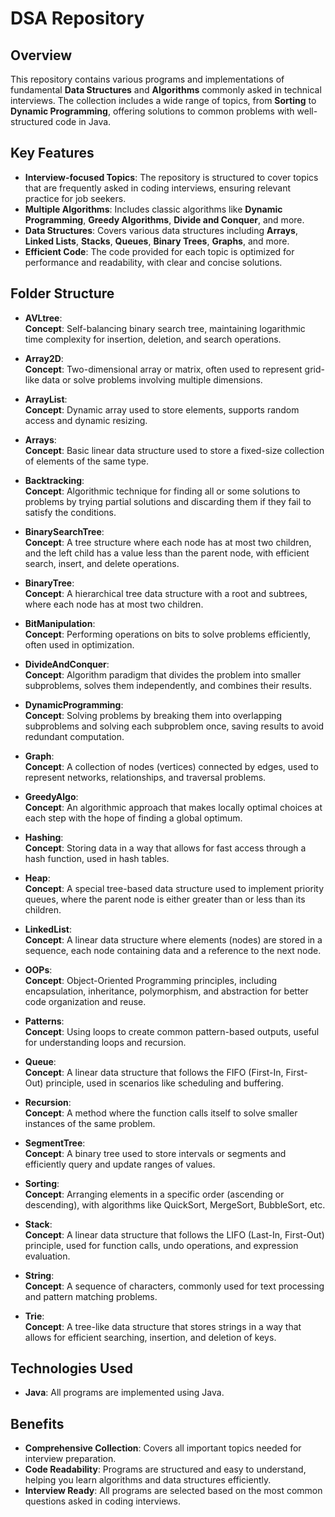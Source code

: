 # DSA Repository

## Overview
This repository contains various programs and implementations of fundamental **Data Structures** and **Algorithms** commonly asked in technical interviews. The collection includes a wide range of topics, from **Sorting** to **Dynamic Programming**, offering solutions to common problems with well-structured code in Java.

## Key Features
- **Interview-focused Topics**: The repository is structured to cover topics that are frequently asked in coding interviews, ensuring relevant practice for job seekers.
- **Multiple Algorithms**: Includes classic algorithms like **Dynamic Programming**, **Greedy Algorithms**, **Divide and Conquer**, and more.
- **Data Structures**: Covers various data structures including **Arrays**, **Linked Lists**, **Stacks**, **Queues**, **Binary Trees**, **Graphs**, and more.
- **Efficient Code**: The code provided for each topic is optimized for performance and readability, with clear and concise solutions.

## Folder Structure

- **AVLtree**:  
  **Concept**: Self-balancing binary search tree, maintaining logarithmic time complexity for insertion, deletion, and search operations.
  
- **Array2D**:  
  **Concept**: Two-dimensional array or matrix, often used to represent grid-like data or solve problems involving multiple dimensions.

- **ArrayList**:  
  **Concept**: Dynamic array used to store elements, supports random access and dynamic resizing.

- **Arrays**:  
  **Concept**: Basic linear data structure used to store a fixed-size collection of elements of the same type.

- **Backtracking**:  
  **Concept**: Algorithmic technique for finding all or some solutions to problems by trying partial solutions and discarding them if they fail to satisfy the conditions.

- **BinarySearchTree**:  
  **Concept**: A tree structure where each node has at most two children, and the left child has a value less than the parent node, with efficient search, insert, and delete operations.

- **BinaryTree**:  
  **Concept**: A hierarchical tree data structure with a root and subtrees, where each node has at most two children.

- **BitManipulation**:  
  **Concept**: Performing operations on bits to solve problems efficiently, often used in optimization.

- **DivideAndConquer**:  
  **Concept**: Algorithm paradigm that divides the problem into smaller subproblems, solves them independently, and combines their results.

- **DynamicProgramming**:  
  **Concept**: Solving problems by breaking them into overlapping subproblems and solving each subproblem once, saving results to avoid redundant computation.

- **Graph**:  
  **Concept**: A collection of nodes (vertices) connected by edges, used to represent networks, relationships, and traversal problems.

- **GreedyAlgo**:  
  **Concept**: An algorithmic approach that makes locally optimal choices at each step with the hope of finding a global optimum.

- **Hashing**:  
  **Concept**: Storing data in a way that allows for fast access through a hash function, used in hash tables.

- **Heap**:  
  **Concept**: A special tree-based data structure used to implement priority queues, where the parent node is either greater than or less than its children.

- **LinkedList**:  
  **Concept**: A linear data structure where elements (nodes) are stored in a sequence, each node containing data and a reference to the next node.

- **OOPs**:  
  **Concept**: Object-Oriented Programming principles, including encapsulation, inheritance, polymorphism, and abstraction for better code organization and reuse.

- **Patterns**:  
  **Concept**: Using loops to create common pattern-based outputs, useful for understanding loops and recursion.

- **Queue**:  
  **Concept**: A linear data structure that follows the FIFO (First-In, First-Out) principle, used in scenarios like scheduling and buffering.

- **Recursion**:  
  **Concept**: A method where the function calls itself to solve smaller instances of the same problem.

- **SegmentTree**:  
  **Concept**: A binary tree used to store intervals or segments and efficiently query and update ranges of values.

- **Sorting**:  
  **Concept**: Arranging elements in a specific order (ascending or descending), with algorithms like QuickSort, MergeSort, BubbleSort, etc.

- **Stack**:  
  **Concept**: A linear data structure that follows the LIFO (Last-In, First-Out) principle, used for function calls, undo operations, and expression evaluation.

- **String**:  
  **Concept**: A sequence of characters, commonly used for text processing and pattern matching problems.

- **Trie**:  
  **Concept**: A tree-like data structure that stores strings in a way that allows for efficient searching, insertion, and deletion of keys.

## Technologies Used
- **Java**: All programs are implemented using Java.

## Benefits
- **Comprehensive Collection**: Covers all important topics needed for interview preparation.
- **Code Readability**: Programs are structured and easy to understand, helping you learn algorithms and data structures efficiently.
- **Interview Ready**: All programs are selected based on the most common questions asked in coding interviews.
